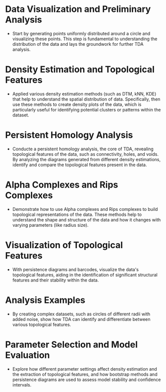# Data Visualization and Preliminary Analysis
- Start by generating points uniformly distributed around a circle and visualizing these points. This step is fundamental to understanding the distribution of the data and lays the groundwork for further TDA analysis.
# Density Estimation and Topological Features
- Applied various density estimation methods (such as DTM, kNN, KDE) that help to understand the spatial distribution of data. Specifically, then use these methods to create density plots of the data, which is particularly useful for identifying potential clusters or patterns within the dataset.
# Persistent Homology Analysis
- Conducte a persistent homology analysis, the core of TDA, revealing topological features of the data, such as connectivity, holes, and voids. By analyzing the diagrams generated from different density estimations, identify and compare the topological features present in the data.
# Alpha Complexes and Rips Complexes
- Demonstrate how to use Alpha complexes and Rips complexes to build topological representations of the data. These methods help to understand the shape and structure of the data and how it changes with varying parameters (like radius size).
# Visualization of Topological Features
- With persistence diagrams and barcodes, visualize the data's topological features, aiding in the identification of significant structural features and their stability within the data.
# Analysis Examples
- By creating complex datasets, such as circles of different radii with added noise, show how TDA can identify and differentiate between various topological features.
# Parameter Selection and Model Evaluation
- Explore how different parameter settings affect density estimation and the extraction of topological features, and how bootstrap methods and persistence diagrams are used to assess model stability and confidence intervals.
